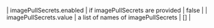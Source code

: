 | imagePullSecrets.enabled | if imagePullSecrets are provided | false |
| imagePullSecrets.value | a list of names of imagePullSecrets | [] |
